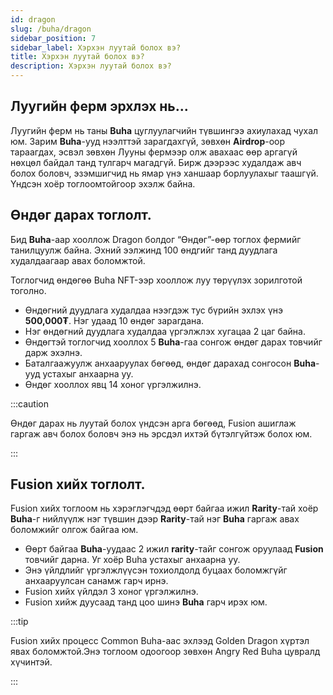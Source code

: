 ```yaml
---
id: dragon
slug: /buha/dragon
sidebar_position: 7
sidebar_label: Хэрхэн луутай болох вэ?
title: Хэрхэн луутай болох вэ?
description: Хэрхэн луутай болох вэ?
---
```


## Луугийн ферм эрхлэх нь...
Луугийн ферм нь таны **Buha** цуглуулагчийн түвшингээ ахиулахад чухал юм. Зарим **Buha**-ууд нээлттэй зарагдахгүй, зөвхөн **Airdrop**-оор тараагдах, эсвэл зөвхөн Лууны фермээр олж авахаас өөр аргагүй нөхцөл байдал танд тулгарч магадгүй. Бирж дээрээс худалдаж авч болох боловч, эзэмшигчид нь ямар үнэ ханшаар борлуулахыг таашгүй. Үндсэн хоёр тоглоомтойгоор эхэлж байна.

## Өндөг дарах тоглолт.
Бид **Buha**-аар хооллож Dragon болдог “Өндөг”-өөр тоглох фермийг танилцуулж байна.
Эхний ээлжинд 100 өндгийг танд дуудлага худалдаагаар авах боломжтой.

Тоглогчид өндөгөө Buha NFT-ээр хооллож луу төрүүлэх зорилготой тоголно.
* Өндөгний дуудлага худалдаа нээгдэж тус бүрийн эхлэх үнэ **500,000₮**. Нэг удаад 10 өндөг зарагдана.
* Нэг өндөгний дуудлага худалдаа үргэлжлэх хугацаа 2 цаг байна.
* Өндөгтэй тоглогчид хооллох 5 **Buha**-гаа сонгож өндөг дарах товчийг дарж эхэлнэ.
* Баталгаажуулж анхааруулах бөгөөд, өндөг дарахад сонгосон **Buha**-ууд устахыг анхаарна уу.
* Өндөг хооллох явц 14 хоног үргэлжилнэ.


:::caution

Өндөг дарах нь луутай болох үндсэн арга бөгөөд, Fusion ашиглаж гаргаж авч болох боловч энэ нь эрсдэл ихтэй бүтэлгүйтэж болох юм.

:::


## Fusion хийх тоглолт.

Fusion хийх тоглоом нь хэрэглэгчдэд өөрт байгаа ижил **Rarity**-тай хоёр **Buha**-г нийлүүлж нэг түвшин дээр **Rarity**-тай нэг **Buha** гаргаж авах боломжийг олгож байгаа юм.


* Өөрт байгаа **Buha**-уудаас 2 ижил **rarity**-тайг сонгож оруулаад **Fusion** товчийг дарна. Уг хоёр Buha устахыг анхаарна уу.
* Энэ үйлдлийг үргэлжлүүсэн тохиолдолд буцаах боломжгүйг анхааруулсан санамж гарч ирнэ.
* Fusion хийх үйлдэл 3 хоног үргэлжилнэ.
* Fusion хийж дуусаад танд цоо шинэ **Buha** гарч ирэх юм.


:::tip

Fusion хийх процесс Common Buha-аас эхлээд Golden Dragon хүртэл явах боломжтой.Энэ тоглоом одоогоор зөвхөн Angry Red Buha цувралд хүчинтэй.

:::
